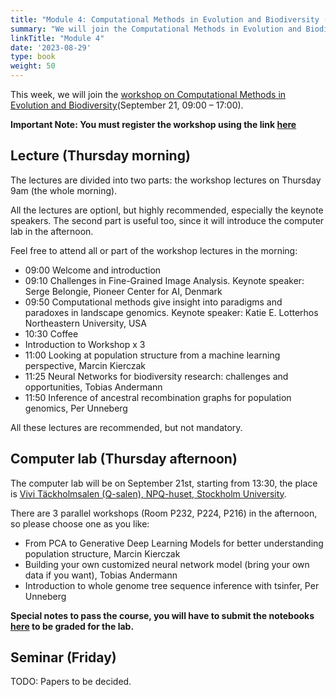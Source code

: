 ```yaml
---
title: "Module 4: Computational Methods in Evolution and Biodiversity (TBD)"
summary: "We will join the Computational Methods in Evolution and Biodiversity workshop in Stockholm University, participate in lectures by Serge Belongie, Katie E. Lotterhos, Tobias Andermann (DDLS Fellow) et al. on 21st Sept. The computer lab will happen on the same day in the afternoon."
linkTitle: "Module 4"
date: '2023-08-29'
type: book
weight: 50
---
```


This week, we will join the [workshop on Computational Methods in Evolution and Biodiversity](https://www.scilifelab.se/event/computational-methods-in-evolution-and-biodiversity/)(September 21, 09:00 – 17:00).

**Important Note: You must register the workshop using the link [here](https://www.scilifelab.se/event/computational-methods-in-evolution-and-biodiversity/)**

## Lecture (Thursday morning)

The lectures are divided into two parts: the workshop lectures on Thursday 9am (the whole morning).

All the lectures are optionl, but highly recommended, especially the keynote speakers. The second part is useful too, since it will introduce the computer lab in the afternoon.

Feel free to attend all or part of the workshop lectures in the morning:
 - 09:00	Welcome and introduction
 - 09:10	Challenges in Fine-Grained Image Analysis. Keynote speaker: Serge Belongie, Pioneer Center for AI, Denmark
 - 09:50	Computational methods give insight into paradigms and paradoxes in landscape genomics. Keynote speaker: Katie E. Lotterhos Northeastern University, USA
 - 10:30	Coffee
 - Introduction to Workshop x 3
 - 11:00	Looking at population structure from a machine learning perspective, Marcin Kierczak
 - 11:25	Neural Networks for biodiversity research: challenges and opportunities, Tobias Andermann
 - 11:50	Inference of ancestral recombination graphs for population genomics, Per Unneberg

All these lectures are recommended, but not mandatory.
## Computer lab (Thursday afternoon)

The computer lab will be on September 21st, starting from 13:30, the place is [Vivi Täckholmsalen (Q-salen), NPQ-huset, Stockholm University](https://www.google.com/maps?ll=59.366002,18.060119&z=10&t=m&hl=en&gl=US&mapclient=embed&q=Svante+Arrhenius+v%C3%A4g+20+104+05+Stockholm).

There are 3 parallel workshops (Room P232, P224, P216) in the afternoon, so please choose one as you like:
 - From PCA to Generative Deep Learning Models for better understanding population structure, Marcin Kierczak
 - Building your own customized neural network model (bring your own data if you want), Tobias Andermann
 - Introduction to whole genome tree sequence inference with tsinfer, Per Unneberg

**Special notes to pass the course, you will have to submit the notebooks [here](https://forms.gle/GFHtcP1jpomVYdvp8) to be graded for the lab.**

## Seminar (Friday)

TODO: Papers to be decided.
